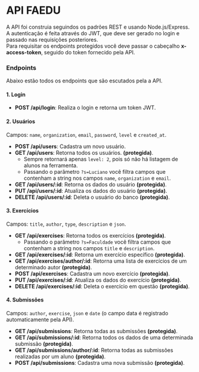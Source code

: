 # API FAEDU
A API foi construia seguindos os padrões REST e usando Node.js/Express.\
A autenticação é feita através do JWT, que deve ser gerado no login e passado nas requisições posteriores.\
Para requisitar os endpoints protegidos você deve passar o cabeçalho **x-access-token**, seguido do token fornecido pela API.

### Endpoints
Abaixo estão todos os endpoints que são escutados pela a API.

#### 1. Login
* **POST /api/login**: Realiza o login e retorna um token JWT.
 
#### 2. Usuários
Campos: ```name```, ```organization```, ```email```, ```password```, ```level``` e ```created_at```.
* **POST /api/users**: Cadastra um novo usuário.
* **GET /api/users**: Retorna todos os usuários. **(protegida)**.
    * Sempre retornará apenas ```level: 2```, pois só não há listagem de alunos na ferramenta.
    * Passando o parâmetro ```?s=Luciano``` você filtra campos que contenham a string nos campos ```name```, ```organization``` e ```email```.
* **GET /api/users/:id**: Retorna os dados do usuário **(protegida)**.
* **PUT /api/users/:id**: Atualiza os dados do usuário **(protegida)**.
* **DELETE /api/users/:id**: Deleta o usuário do banco **(protegida)**.

#### 3. Exercícios
Campos: ```title```, ```author```, ```type```, ```description``` e ```json```.
* **GET /api/exercises**: Retorna todos os exercícios **(protegida)**.
    *  Passando o parâmetro ```?s=Faculdade``` você filtra campos que contenham a string nos campos ```title``` e ```description```.
* **GET /api/exercises/:id**: Retorna um exercício específico **(protegida)**.
* **GET /api/exercises/author/:id**: Retorna uma lista de exercícios de um determinado autor **(protegida)**.
* **POST /api/exercises**: Cadastra um novo exercício **(protegida)**.
* **PUT /api/exercises/:id**: Atualiza os dados do exercício **(protegida)**.
* **DELETE /api/exercises/:id**: Deleta o exercício em questão **(protegida)**.

#### 4. Submissões
Campos: ```author```, ```exercise```, ```json``` e ```date``` (o campo data é registrado automaticamente pela API).
* **GET /api/submissions**: Retorna todas as submissões **(protegida)**.
* **GET /api/submissions/:id**: Retorna todos os dados de uma determinada submissão **(protegida)**.
* **GET /api/submissions/author/:id**: Retorna todas as submissões realizadas por um aluno **(protegida)**.
* **POST /api/submissions**: Cadastra uma nova submissão **(protegida)**.